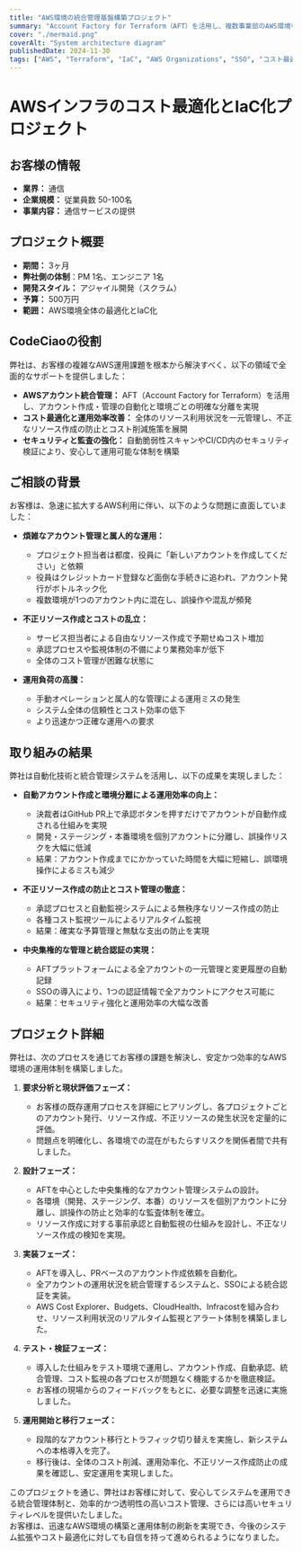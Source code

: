 ```yaml
---
title: "AWS環境の統合管理基盤構築プロジェクト"
summary: "Account Factory for Terraform（AFT）を活用し、複数事業部のAWS環境を統合管理。アカウント作成の自動化、環境分離、コスト最適化を実現し、運用工数を大幅に削減。SSOによる認証統合とセキュリティ強化も実現。"
cover: "./mermaid.png"
coverAlt: "System architecture diagram"
publishedDate: 2024-11-30
tags: ["AWS", "Terraform", "IaC", "AWS Organizations", "SSO", "コスト最適化", "クラウドガバナンス"]
---
```


# AWSインフラのコスト最適化とIaC化プロジェクト

## お客様の情報
- **業界：** 通信
- **企業規模：** 従業員数 50-100名
- **事業内容：** 通信サービスの提供

## プロジェクト概要
- **期間：** 3ヶ月
- **弊社側の体制**：PM 1名、エンジニア 1名
- **開発スタイル：** アジャイル開発（スクラム）
- **予算：** 500万円
- **範囲：** AWS環境全体の最適化とIaC化

## CodeCiaoの役割
弊社は、お客様の複雑なAWS運用課題を根本から解決すべく、以下の領域で全面的なサポートを提供しました：
- **AWSアカウント統合管理：** AFT（Account Factory for Terraform）を活用し、アカウント作成・管理の自動化と環境ごとの明確な分離を実現
- **コスト最適化と運用効率改善：** 全体のリソース利用状況を一元管理し、不正なリソース作成の防止とコスト削減施策を展開
- **セキュリティと監査の強化：** 自動脆弱性スキャンやCI/CD内のセキュリティ検証により、安心して運用可能な体制を構築

## ご相談の背景
お客様は、急速に拡大するAWS利用に伴い、以下のような問題に直面していました：

- **煩雑なアカウント管理と属人的な運用：**
  - プロジェクト担当者は都度、役員に「新しいアカウントを作成してください」と依頼
  - 役員はクレジットカード登録など面倒な手続きに追われ、アカウント発行がボトルネック化
  - 複数環境が1つのアカウント内に混在し、誤操作や混乱が頻発

- **不正リソース作成とコストの乱立：**
  - サービス担当者による自由なリソース作成で予期せぬコスト増加
  - 承認プロセスや監視体制の不備により業務効率が低下
  - 全体のコスト管理が困難な状態に

- **運用負荷の高騰：**
  - 手動オペレーションと属人的な管理による運用ミスの発生
  - システム全体の信頼性とコスト効率の低下
  - より迅速かつ正確な運用への要求

## 取り組みの結果
弊社は自動化技術と統合管理システムを活用し、以下の成果を実現しました：

- **自動アカウント作成と環境分離による運用効率の向上：**
  - 決裁者はGitHub PR上で承認ボタンを押すだけでアカウントが自動作成される仕組みを実現
  - 開発・ステージング・本番環境を個別アカウントに分離し、誤操作リスクを大幅に低減
  - 結果：アカウント作成までにかかっていた時間を大幅に短縮し、誤環境操作によるミスも減少

- **不正リソース作成の防止とコスト管理の徹底：**
  - 承認プロセスと自動監視システムによる無秩序なリソース作成の防止
  - 各種コスト監視ツールによるリアルタイム監視
  - 結果：確実な予算管理と無駄な支出の防止を実現

- **中央集権的な管理と統合認証の実現：**
  - AFTプラットフォームによる全アカウントの一元管理と変更履歴の自動記録
  - SSOの導入により、1つの認証情報で全アカウントにアクセス可能に
  - 結果：セキュリティ強化と運用効率の大幅な改善

## プロジェクト詳細
弊社は、次のプロセスを通じてお客様の課題を解決し、安定かつ効率的なAWS環境の運用体制を構築しました。

1. **要求分析と現状評価フェーズ：**  
   - お客様の既存運用プロセスを詳細にヒアリングし、各プロジェクトごとのアカウント発行、リソース作成、不正リソースの発生状況を定量的に評価。  
   - 問題点を明確化し、各環境での混在がもたらすリスクを関係者間で共有しました。

2. **設計フェーズ：**  
   - AFTを中心とした中央集権的なアカウント管理システムの設計。  
   - 各環境（開発、ステージング、本番）のリソースを個別アカウントに分離し、誤操作の防止と効率的な監査体制を確立。  
   - リソース作成に対する事前承認と自動監視の仕組みを設計し、不正なリソース作成の検知を実現。

3. **実装フェーズ：**  
   - AFTを導入し、PRベースのアカウント作成依頼を自動化。  
   - 全アカウントの運用状況を統合管理するシステムと、SSOによる統合認証を実装。  
   - AWS Cost Explorer、Budgets、CloudHealth、Infracostを組み合わせ、リソース利用状況のリアルタイム監視とアラート体制を構築しました。

4. **テスト・検証フェーズ：**  
   - 導入した仕組みをテスト環境で運用し、アカウント作成、自動承認、統合管理、コスト監視の各プロセスが問題なく機能するかを徹底検証。  
   - お客様の現場からのフィードバックをもとに、必要な調整を迅速に実施しました。

5. **運用開始と移行フェーズ：**  
   - 段階的なアカウント移行とトラフィック切り替えを実施し、新システムへの本格導入を完了。  
   - 移行後は、全体のコスト削減、運用効率化、不正リソース作成防止の成果を確認し、安定運用を実現しました。

このプロジェクトを通じ、弊社はお客様に対して、安心してシステムを運用できる統合管理体制と、効率的かつ透明性の高いコスト管理、さらには高いセキュリティレベルを提供いたしました。  
お客様は、迅速なAWS環境の構築と運用体制の刷新を実現でき、今後のシステム拡張やコスト最適化に対しても自信を持って進められるようになりました。
